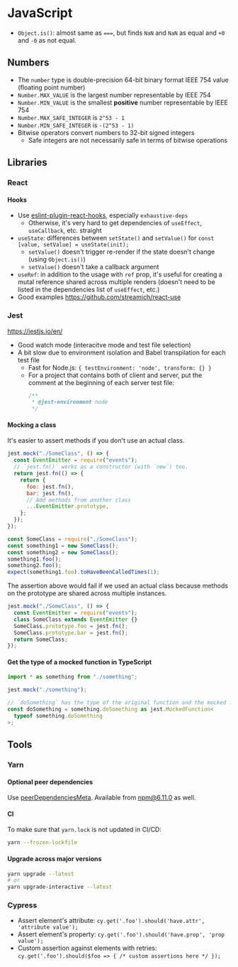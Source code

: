 # JavaScript

- `Object.is()`: almost same as `===`, but finds `NaN` and `NaN` as equal and `+0` and `-0` as not equal.

## Numbers

- The `number` type is double-precision 64-bit binary format IEEE 754 value (floating point number)
- `Number.MAX_VALUE` is the largest number representable by IEEE 754
- `Number.MIN_VALUE` is the smallest **positive** number representable by IEEE 754
- `Number.MAX_SAFE_INTEGER` is `2^53 - 1`
- `Number.MIN_SAFE_INTEGER` is `-(2^53 - 1)`
- Bitwise operators convert numbers to 32-bit signed integers
  - Safe integers are not necessarily safe in terms of bitwise operations

## Libraries

### React

#### Hooks

- Use [eslint-plugin-react-hooks](https://www.npmjs.com/package/eslint-plugin-react-hooks), especially `exhaustive-deps`
  - Otherwise, it's very hard to get dependencies of `useEffect`, `useCallback`, etc. straight
- `useState`: differences between `setState()` and `setValue()` for `const [value, setValue] = useState(init);`
  - `setValue()` doesn't trigger re-render if the state doesn't change (using `Object.is()`)
  - `setValue()` doesn't take a callback argument
- `useRef`: in addition to the usage with `ref` prop, it's useful for creating a mutal reference shared across multiple renders (doesn't need to be listed in the dependencies list of `useEffect`, etc.)
- Good examples https://github.com/streamich/react-use

### Jest

https://jestjs.io/en/

- Good watch mode (interacitve mode and test file selection)
- A bit slow due to environment isolation and Babel transpilation for each test file
  - Fast for Node.js: `{ testEnvironment: 'node', transform: {} }`
  - For a project that contains both of client and server, put the comment at the beginning of each server test file:
    ```js
    /**
     * @jest-environment node
     */
    ```

#### Mocking a class

It's easier to assert methods if you don't use an actual class.

```js
jest.mock("./SomeClass", () => {
  const EventEmitter = require("events");
  // `jest.fn()` works as a constructor (with `new`) too.
  return jest.fn(() => {
    return {
      foo: jest.fn(),
      bar: jest.fn(),
      // Add methods from another class
      ...EventEmitter.prototype,
    };
  });
});

const SomeClass = require("./SomeClass");
const something1 = new SomeClass();
const something2 = new SomeClass();
something1.foo();
something2.foo();
expect(something1.foo).toHaveBeenCalledTimes(1);
```

The assertion above would fail if we used an actual class because methods on the prototype are shared across multiple instances.

```js
jest.mock("./SomeClass", () => {
  const EventEmitter = require("events");
  class SomeClass extends EventEmitter {}
  SomeClass.prototype.foo = jest.fn();
  SomeClass.prototype.bar = jest.fn();
  return SomeClass;
});
```

#### Get the type of a mocked function in TypeScript

```ts
import * as something from "./something";

jest.mock("./something");

// `doSomething` has the type of the original function and the mocked function interface.
const doSomething = something.doSomething as jest.MockedFunction<
  typeof something.doSomething
>;
```

## Tools

### Yarn

#### Optional peer dependencies

Use [peerDependenciesMeta](https://github.com/yarnpkg/rfcs/blob/master/accepted/0000-optional-peer-dependencies.md). Available from npm@6.11.0 as well.

#### CI

To make sure that `yarn.lock` is not updated in CI/CD:

```sh
yarn --frozen-lockfile
```

#### Upgrade across major versions

```sh
yarn upgrade --latest
# or
yarn upgrade-interactive --latest
```

### Cypress

- Assert element's attribute: `cy.get('.foo').should('have.attr', 'attribute value');`
- Assert element's property: `cy.get('.foo').should('have.prop', 'prop value');`
- Custom assertion against elements with retries: `cy.get('.foo').should($foo => { /* custom assertions here */ });`
